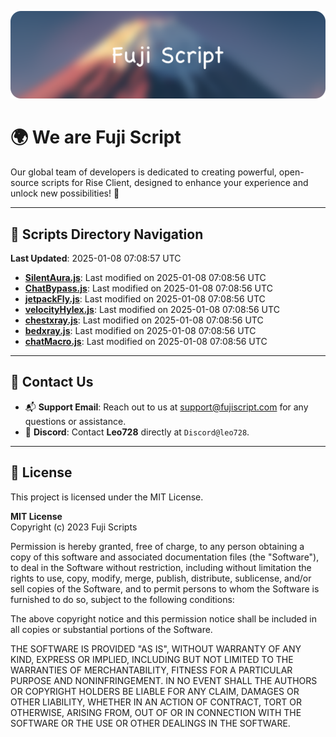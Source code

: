 ![Banner](.github/b.webp)

# 🌍 **We are Fuji Script**

Our global team of developers is dedicated to creating powerful, open-source scripts for Rise Client, designed to enhance your experience and unlock new possibilities! 🌟

---
<!-- SCRIPTS_NAVIGATION_START -->
## 📂 **Scripts Directory Navigation**

**Last Updated**: 2025-01-08 07:08:57 UTC

- **[SilentAura.js](scripts/SilentAura.js)**: Last modified on 2025-01-08 07:08:56 UTC
- **[ChatBypass.js](scripts/ChatBypass.js)**: Last modified on 2025-01-08 07:08:56 UTC
- **[jetpackFly.js](scripts/jetpackFly.js)**: Last modified on 2025-01-08 07:08:56 UTC
- **[velocityHylex.js](scripts/velocityHylex.js)**: Last modified on 2025-01-08 07:08:56 UTC
- **[chestxray.js](scripts/chestxray.js)**: Last modified on 2025-01-08 07:08:56 UTC
- **[bedxray.js](scripts/bedxray.js)**: Last modified on 2025-01-08 07:08:56 UTC
- **[chatMacro.js](scripts/chatMacro.js)**: Last modified on 2025-01-08 07:08:56 UTC

<!-- SCRIPTS_NAVIGATION_END -->

---

## 💬 **Contact Us**  
- 📬 **Support Email**: Reach out to us at [support@fujiscript.com](mailto:support@fujiscript.com) for any questions or assistance.  
- 💬 **Discord**: Contact **Leo728** directly at `Discord@leo728`.

---

## 📜 **License**

This project is licensed under the MIT License.  

**MIT License**  
Copyright (c) 2023 Fuji Scripts  

Permission is hereby granted, free of charge, to any person obtaining a copy of this software and associated documentation files (the "Software"), to deal in the Software without restriction, including without limitation the rights to use, copy, modify, merge, publish, distribute, sublicense, and/or sell copies of the Software, and to permit persons to whom the Software is furnished to do so, subject to the following conditions:  

The above copyright notice and this permission notice shall be included in all copies or substantial portions of the Software.  

THE SOFTWARE IS PROVIDED "AS IS", WITHOUT WARRANTY OF ANY KIND, EXPRESS OR IMPLIED, INCLUDING BUT NOT LIMITED TO THE WARRANTIES OF MERCHANTABILITY, FITNESS FOR A PARTICULAR PURPOSE AND NONINFRINGEMENT. IN NO EVENT SHALL THE AUTHORS OR COPYRIGHT HOLDERS BE LIABLE FOR ANY CLAIM, DAMAGES OR OTHER LIABILITY, WHETHER IN AN ACTION OF CONTRACT, TORT OR OTHERWISE, ARISING FROM, OUT OF OR IN CONNECTION WITH THE SOFTWARE OR THE USE OR OTHER DEALINGS IN THE SOFTWARE.  
